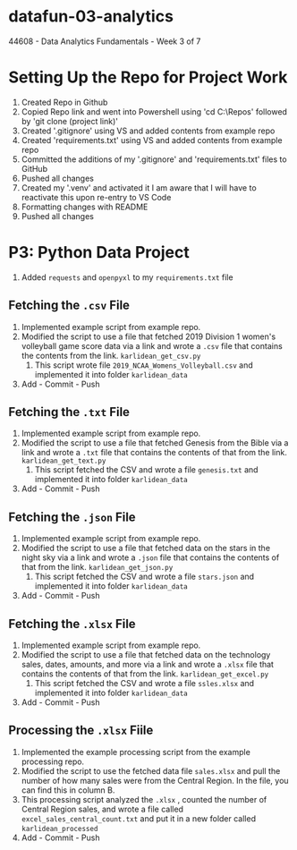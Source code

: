 # datafun-03-analytics
44608 - Data Analytics Fundamentals - Week 3 of 7

# Setting Up the Repo for Project Work
1. Created Repo in Github
2. Copied Repo link and went into Powershell using 'cd C:\Repos' followed by 'git clone (project link)'
3. Created '.gitignore' using VS and added contents from example repo
4. Created 'requirements.txt' using VS and added contents from example repo
5. Committed the additions of my '.gitignore' and 'requirements.txt' files to GitHub
6. Pushed all changes
7. Created my '.venv' and activated it
    I am aware that I will have to reactivate this upon re-entry to VS Code
8. Formatting changes with README
9. Pushed all changes

# P3: Python Data Project
1. Added `requests` and `openpyxl` to my `requirements.txt` file

## Fetching the `.csv` File
1. Implemented example script from example repo.
2. Modified the script to use a file that fetched 2019 Division 1 women's volleyball game score data via a link and wrote a `.csv` file that contains the contents from the link. `karlidean_get_csv.py`
   1. This script wrote file `2019_NCAA_Womens_Volleyball.csv` and implemented it into folder `karlidean_data`
3. Add - Commit - Push

## Fetching the `.txt` File
1. Implemented example script from example repo.
2. Modified the script to use a file that fetched Genesis from the Bible via a link and wrote a `.txt` file that contains the contents of that from the link. `karlidean_get_text.py`
   1. This script fetched the CSV and wrote a file `genesis.txt` and implemented it into folder `karlidean_data`
3. Add - Commit - Push
   
## Fetching the `.json` File
1. Implemented example script from example repo.
2. Modified the script to use a file that fetched data on the stars in the night sky via a link and wrote a `.json` file that contains the contents of that from the link. `karlidean_get_json.py`
   1. This script fetched the CSV and wrote a file `stars.json` and implemented it into folder `karlidean_data`
3. Add - Commit - Push

## Fetching the `.xlsx` File
1. Implemented example script from example repo.
2. Modified the script to use a file that fetched data on the technology sales, dates, amounts, and more via a link and wrote a `.xlsx` file that contains the contents of that from the link. `karlidean_get_excel.py`
   1. This script fetched the CSV and wrote a file `ssles.xlsx` and implemented it into folder `karlidean_data`
3. Add - Commit - Push

## Processing the `.xlsx` Fiile
1. Implemented the example processing script from the example processing repo.
2. Modified the script to use the fetched data file `sales.xlsx` and pull the number of how many sales were from the Central Region. In the file, you can find this in column B.
3. This processing script analyzed the `.xlsx` , counted the number of Central Region sales, and wrote a file called `excel_sales_central_count.txt` and put it in a new folder called `karlidean_processed`
4. Add - Commit - Push
